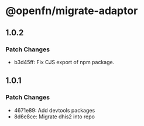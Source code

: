 # @openfn/migrate-adaptor

## 1.0.2

### Patch Changes

- b3d45ff: Fix CJS export of npm package.

## 1.0.1

### Patch Changes

- 4671e89: Add devtools packages
- 8d6e8ce: Migrate dhis2 into repo
